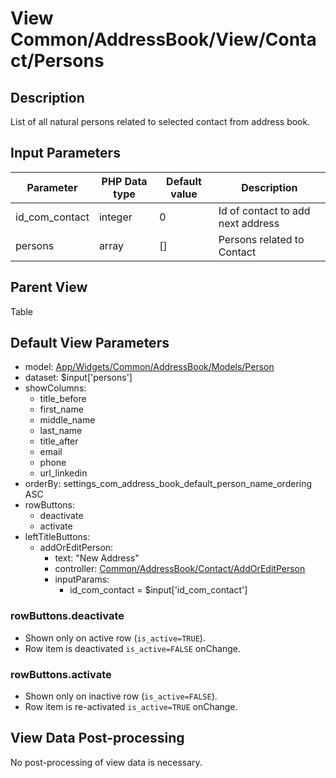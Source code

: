 # View Common/AddressBook/View/Contact/Persons

## Description

List of all natural persons related to selected contact from address book.

## Input Parameters

| Parameter      | PHP Data type | Default value | Description                       |
| -------------- | ------------- | ------------- | --------------------------------- |
| id_com_contact | integer       | 0             | Id of contact to add next address |
| persons        | array         | []            | Persons related to Contact        |

## Parent View

Table

## Default View Parameters

* model: [App/Widgets/Common/AddressBook/Models/Person](./../.././Models/Person.md)
* dataset: $input['persons'] 
* showColumns:
  * title_before
  * first_name
  * middle_name
  * last_name
  * title_after
  * email
  * phone
  * url_linkedin
* orderBy: settings_com_address_book_default_person_name_ordering ASC
* rowButtons:
  * deactivate
  * activate
* leftTitleButtons:
  * addOrEditPerson:
    * text: "New Address"
    * controller: [Common/AddressBook/Contact/AddOrEditPerson](./../../Controllers/Contact/AddOrEditPerson.md)
    * inputParams:
      * id_com_contact = $input['id_com_contact']

### rowButtons.deactivate
* Shown only on active row (`is_active=TRUE`).
* Row item is deactivated `is_active=FALSE` onChange.

### rowButtons.activate
* Shown only on inactive row (`is_active=FALSE`).
* Row item is re-activated `is_active=TRUE` onChange.

## View Data Post-processing

No post-processing of view data is necessary.
  